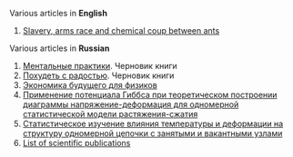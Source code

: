 Various articles in **English**
   01. [Slavery, arms race and chemical coup between ants](Slavery_arms_race_and_chemical_coup_between_ants.md)

Various articles in **Russian**
   01. [Ментальные практики](https://docs.google.com/document/d/1GtM0fYqA92oQYwMSsyj0Dw4Jy1Vd8ZW-TSpIDWJ-io0). Черновик книги
   01. [Похудеть с радостью](https://docs.google.com/document/d/1Wo0iyNkyjmIb2CC9ZPzgZVlF8AYsxuvxzHoi5eHO6bE). Черновик книги
   01. [Экономика будущего для физиков](ekonomika_budushchego_dlya_fizikov/ekonomika_budushchego_dlya_fizikov.md)
   01. [Применение потенциала Гиббса при теоретическом построении диаграммы напряжение-деформация для одномерной статистической модели растяжения-сжатия](Trudy_BNTU_ISSN_1683-0377.pdf)
   01. [Статистическое изучение влияния температуры и деформации на структуру одномерной цепочки с занятыми и вакантными узлами](NIRS-2003_VIII_Respublikanskaya_nauchno-tekhnicheskaya_konferentsiya_studentov_i_aspiratnov.pdf)
   01. [List of scientific publications](List_of_scientific_publications.docx)
